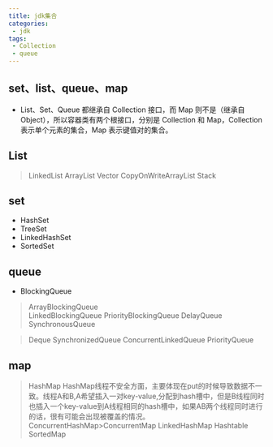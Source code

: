 ```yaml
---
title: jdk集合
categories:
 - jdk
tags: 
 - Collection
 - queue 
---
```


## set、list、queue、map

* List、Set、Queue 都继承自 Collection 接口，而 Map 则不是（继承自 Object），所以容器类有两个根接口，分别是 Collection 和 Map，Collection 表示单个元素的集合，Map 表示键值对的集合。  
  
## List

> LinkedList
> ArrayList
> Vector
> CopyOnWriteArrayList
> Stack

## set  

* HashSet
* TreeSet
* LinkedHashSet
* SortedSet

## queue

* BlockingQueue
  
> ArrayBlockingQueue  
> LinkedBlockingQueue
> PriorityBlockingQueue
> DelayQueue
> SynchronousQueue
 
> Deque
> SynchronizedQueue
> ConcurrentLinkedQueue
> PriorityQueue

## map  

> HashMap
> HashMap线程不安全方面，主要体现在put的时候导致数据不一致。线程A和B,A希望插入一对key-value,分配到hash槽中，但是B线程同时也插入一个key-value到A线程相同的hash槽中，如果AB两个线程同时进行的话，很有可能会出现被覆盖的情况。  
> ConcurrentHashMap>ConcurrentMap
> LinkedHashMap
> Hashtable
> SortedMap
